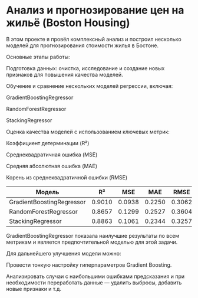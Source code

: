 # Анализ и прогнозирование цен на жильё (Boston Housing)
В этом проекте я провёл комплексный анализ и построил несколько моделей для прогнозирования стоимости жилья в Бостоне.

Основные этапы работы:

Подготовка данных: очистка, исследование и создание новых признаков для повышения качества моделей.

Обучение и сравнение нескольких моделей регрессии, включая:

GradientBoostingRegressor

RandomForestRegressor

StackingRegressor

Оценка качества моделей с использованием ключевых метрик:

Коэффициент детерминации (R²)

Среднеквадратичная ошибка (MSE)

Средняя абсолютная ошибка (MAE)

Корень из среднеквадратичной ошибки (RMSE)

| Модель                    | R²     | MSE    | MAE    | RMSE   |
| ------------------------- | ------ | ------ | ------ | ------ |
| GradientBoostingRegressor | 0.9010 | 0.0938 | 0.2250 | 0.3062 |
| RandomForestRegressor     | 0.8657 | 0.1299 | 0.2527 | 0.3604 |
| StackingRegressor         | 0.8863 | 0.1061 | 0.2344 | 0.3257 |


GradientBoostingRegressor показала наилучшие результаты по всем метрикам и является предпочтительной моделью для этой задачи.

Для дальнейшего улучшения модели можно:

Провести тонкую настройку гиперпараметров Gradient Boosting.

Анализировать случаи с наибольшими ошибками предсказания и при необходимости переработать данные — удалить выбросы, добавить новые признаки и т.д.
